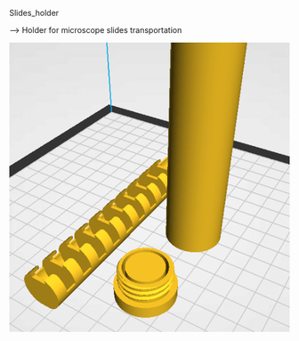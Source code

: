 Slides_holder

--> Holder for microscope slides transportation

<img src="https://github.com/frogmaker/3D-printing/blob/main/slides_holder/Clipboard02.png">
